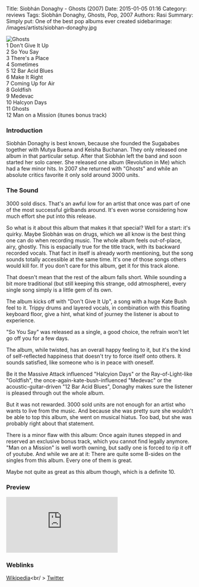 Title: Siobhán Donaghy - Ghosts (2007)
Date: 2015-01-05 01:16
Category: reviews
Tags: Siobhán Donaghy, Ghosts, Pop, 2007
Authors: Rasi
Summary: Simply put: One of the best pop albums ever created
sidebarimage: /images/artists/siobhan-donaghy.jpg

<div id="covertracks">
    <div id="cover">
<img src="/images/covers/cover-ghosts.jpg" alt="Ghosts">
    </div>
    <div id="tracklist">
1 Don't Give It Up<br />
2 So You Say<br />
3 There's a Place<br />
4 Sometimes<br />
5 12 Bar Acid Blues<br />
6 Make It Right<br />
7 Coming Up for Air<br />
8 Goldfish<br />
9 Medevac<br />
10 Halcyon Days<br />
11 Ghosts<br />
12 Man on a Mission (itunes bonus track)<br />
    </div>
</div>

### Introduction
Siobhán Donaghy is best known, because she founded the Sugababes together with
Mutya Buena and Keisha Buchanan. They only released one album in that particular
setup. After that Siobhán left the band and soon started her solo career.
She released one album (Revolution in Me) which had a few minor hits.
In 2007 she returned with "Ghosts" and while an absolute critics favorite
it only sold around 3000 units.

### The Sound
3000 sold discs. That's an awful low for an artist that once was part of one
of the most successful girlbands around. It's even worse considering how much
effort she put into this release.

So what is it about this album that makes it that special? Well for a start:
it's quirky. Maybe Siobhán was on drugs, which we all know is the best thing
one can do when recording music.
The whole album feels out-of-place, airy, ghostly. This is espacially true
for the title track, with its backward recorded vocals. That fact in itself is
already worth mentioning, but the song sounds totally accessible at the same
time. It's one of those songs others would kill for. If you don't care for this
album, get it for this track alone.

That doesn't mean that the rest of the album falls short. While sounding a bit
more traditional (but still keeping this strange, odd atmosphere), every single
song simply is a little gem of its own.

The album kicks off with "Don't Give It Up", a song with a huge Kate Bush feel
to it. Trippy drums and layered vocals, in combination with this floating keyboard
floor, give a hint, what kind of journey the listener is about to experience.

"So You Say" was released as a single, a good choice, the refrain won't let go
off you for a few days.

The album, while twisted, has an overall happy feeling to it, but it's the kind
of self-reflected happiness that doesn't try to force itself onto others.
It sounds satisfied, like someone who is in peace with oneself.

Be it the Massive Attack influenced "Halcyion Days" or the Ray-of-Light-like
"Goldfish", the once-again-kate-bush-influenced "Medevac" or the acoustic-guitar-driven
"12 Bar Acid Blues", Donaghy makes sure the listener is pleased through out
the whole album.

But it was not rewarded. 3000 sold units are not enough for an artist who
wants to live from the music. And because she was pretty sure she wouldn't be
able to top this album, she went on musical hiatus. Too bad, but she was probably
right about that statement.

There is a minor flaw with this album: Once again itunes stepped in and reserved
an exclusive bonus track, which you cannot find legally anymore.
"Man on a Mission" is well worth owning, but sadly one is forced to rip it off
of youtube. And while we are at it: There are quite some B-sides on the singles
from this album. Every one of them is great.

Maybe not quite as great as this album though, which is a definite 10.

### Preview
<iframe src=https://embed.spotify.com/?uri=spotify:track:0Kj9ZykzKFRivonckhEThv frameborder=0 a[llowtransparency=true></iframe>

### Weblinks
[Wikipedia](https://en.wikipedia.org/wiki/Siobh%C3%A1n_Donaghy)<br/ >
[Twitter](https://twitter.com/siobhandonaghy)


